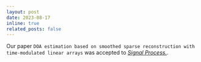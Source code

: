 ```yaml
---
layout: post
date: 2023-08-17
inline: true
related_posts: false
---
```


Our paper `DOA estimation based on smoothed sparse reconstruction with time-modulated linear arrays` was accepted to [*Signal Process.*](https://www.sciencedirect.com/journal/signal-processing).
